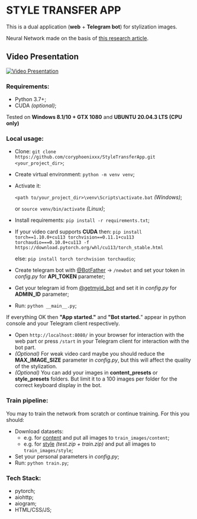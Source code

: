 # STYLE TRANSFER APP
This is a dual application (**web** + **Telegram bot**) for stylization images.

Neural Network made on the basis of [this research article](https://arxiv.org/pdf/1812.02342.pdf).

## Video Presentation
[![Video Presentation](https://i.ibb.co/mJj89Yc/1.jpg)](https://www.youtube.com/watch?v=_1MibTVd-T0 "Video Presentation")

### Requirements:
* Python 3.7+;
* CUDA *(optional)*;
  
Tested on **Windows 8.1/10 + GTX 1080** and **UBUNTU 20.04.3 LTS (CPU only)**

### Local usage:
* Сlone: `git clone https://github.com/coryphoenixxx/StyleTransferApp.git <your_project_dir>`;
* Create virtual environment: `python -m venv venv`;
* Activate it: 
  
  `<path to/your_project_dir>\venv\Scripts\activate.bat` *(Windows)*;
  
  or `source venv/bin/activate` *(Linux)*;
* Install requirements: `pip install -r requirements.txt`;
* If your video card supports **CUDA** then: `pip install torch==1.10.0+cu113 torchvision==0.11.1+cu113 torchaudio===0.10.0+cu113 -f https://download.pytorch.org/whl/cu113/torch_stable.html`

    else: `pip install torch torchvision torchaudio`;
* Create telegram bot with [@BotFather](https://t.me/BotFather) -> `/newbot` and set your token in *config.py* for **API_TOKEN** parameter;
* Get your telegram id from [@getmyid_bot](https://t.me/getmyid_bot) and set it in *config.py* for **ADMIN_ID** parameter;
* Run: `python __main__.py`;

If everything OK then **"App started."** and **"Bot started.**" appear in python console and your Telegram client respectively.  

* Open `http://localhost:8080/` in your browser for interaction with the web part or press `/start` in your Telegram client for interaction with the bot part.
* *(Optional)* For weak video card maybe you should reduce the **MAX_IMAGE_SIZE** parameter in *config.py*, but this will affect the quality of the stylization.
* *(Optional)* You can add your images in **content_presets** or **style_presets** folders. But limit it to a 100 images per folder for the correct keyboard display in the bot.

### Train pipeline:
You may to train the network from scratch or continue training. For this you should:
* Download datasets:
  * e.g. for [content](http://images.cocodataset.org/zips/train2017.zip) and put all images to `train_images/content`;
  * e.g. for [style](https://www.kaggle.com/c/painter-by-numbers/data) *(test.zip + train.zip)* and put all images to `train_images/style`;
* Set your personal parameters in *config.py*;
* Run: `python train.py`;
  

### Tech Stack:
* pytorch;
* aiohttp;
* aiogram;
* HTML/CSS/JS;



